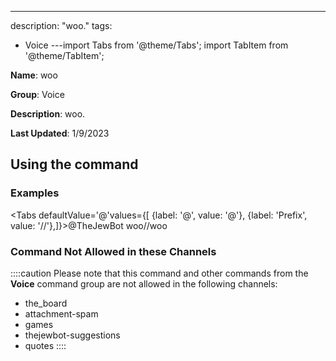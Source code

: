 ---
description: "woo."
tags:
  - Voice
---import Tabs from '@theme/Tabs';
import TabItem from '@theme/TabItem';

**Name**: woo

**Group**: Voice

**Description**: woo.

**Last Updated**: 1/9/2023

## Using the command

### Examples
<Tabs defaultValue='@'values={[ {label: '@', value: '@'}, {label: 'Prefix', value: '//'},]}><TabItem value='@'>@TheJewBot woo</TabItem><TabItem value='//'>//woo</TabItem></Tabs>

### Command Not Allowed in these Channels
::::caution Please note that this command and other commands from the **Voice** command group are not allowed in the following channels:
- the_board
- attachment-spam
- games
- thejewbot-suggestions
- quotes
::::
